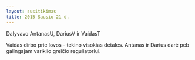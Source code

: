 ```yaml
---
layout: susitikimas
title: 2015 Sausio 21 d.
---
```

Dalyvavo AntanasU, DariusV ir VaidasT


Vaidas dirbo prie lovos - tekino visokias detales.
Antanas ir Darius darė pcb galingajam variklio greičio reguliatoriui.


